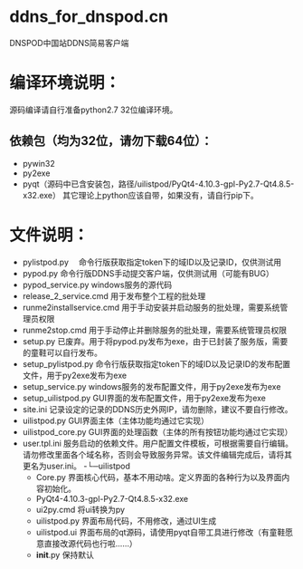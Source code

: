 # ddns_for_dnspod.cn
DNSPOD中国站DDNS简易客户端
# 编译环境说明：

源码编译请自行准备python2.7 32位编译环境。

## 依赖包（均为32位，请勿下载64位）：
- pywin32
- py2exe
- pyqt（源码中已含安装包，路径/uilistpod/PyQt4-4.10.3-gpl-Py2.7-Qt4.8.5-x32.exe）
其它理论上python应该自带，如果没有，请自行pip下。

# 文件说明：
-  pylistpod.py  　命令行版获取指定token下的域ID以及记录ID，仅供测试用
-  pypod.py       命令行版DDNS手动提交客户端，仅供测试用（可能有BUG）
-  pypod_service.py     windows服务的源代码
-  release_2_service.cmd      用于发布整个工程的批处理
-  runme2installservice.cmd   用于手动安装并启动服务的批处理，需要系统管理员权限
-  runme2stop.cmd             用于手动停止并删除服务的批处理，需要系统管理员权限
-  setup.py                   已废弃。用于将pypod.py发布为exe，由于已封装了服务版，需要的童鞋可以自行发布。
-  setup_pylistpod.py         命令行版获取指定token下的域ID以及记录ID的发布配置文件，用于py2exe发布为exe
-  setup_service.py           windows服务的发布配置文件，用于py2exe发布为exe
-  setup_uilistpod.py         GUI界面的发布配置文件，用于py2exe发布为exe
-  site.ini                   记录设定的记录的DDNS历史外网IP，请勿删除，建议不要自行修改。
-  uilistpod.py               GUI界面主体（主体功能均通过它实现）
-  uilistpod_core.py          GUI界面的处理函数（主体的所有按钮功能均通过它实现）
-  user.tpl.ini               服务启动的依赖文件。用户配置文件模板，可根据需要自行编辑。请勿修改里面各个域名称，否则会导致服务异常。该文件编辑完成后，请将其更名为user.ini。
-└─uilistpod
      -  Core.py              界面核心代码，基本不用动啥。定义界面的各种行为以及界面内容初始化。
      -  PyQt4-4.10.3-gpl-Py2.7-Qt4.8.5-x32.exe      
      -  ui2py.cmd            将ui转换为py
      -  uilistpod.py         界面布局代码，不用修改，通过UI生成
      -  uilistpod.ui         界面布局的qt源码，请使用pyqt自带工具进行修改（有童鞋愿意直接改源代码也行啦……）
      -  __init__.py          保持默认


